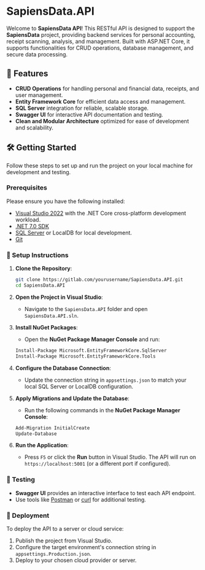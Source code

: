 # SapiensData.API

Welcome to **SapiensData API**! This RESTful API is designed to support the **SapiensData** project, providing backend services for personal accounting, receipt scanning, analysis, and management. Built with ASP.NET Core, it supports functionalities for CRUD operations, database management, and secure data processing.

## 🚀 Features

- **CRUD Operations** for handling personal and financial data, receipts, and user management.
- **Entity Framework Core** for efficient data access and management.
- **SQL Server** integration for reliable, scalable storage.
- **Swagger UI** for interactive API documentation and testing.
- **Clean and Modular Architecture** optimized for ease of development and scalability.

## 🛠️ Getting Started

Follow these steps to set up and run the project on your local machine for development and testing.

### Prerequisites

Please ensure you have the following installed:

- [Visual Studio 2022](https://visualstudio.microsoft.com/) with the .NET Core cross-platform development workload.
- [.NET 7.0 SDK](https://dotnet.microsoft.com/download/dotnet/7.0)
- [SQL Server](https://www.microsoft.com/en-us/sql-server/sql-server-downloads) or LocalDB for local development.
- [Git](https://git-scm.com/)

### 🔧 Setup Instructions

1. **Clone the Repository**:
   ```bash
   git clone https://gitlab.com/yourusername/SapiensData.API.git
   cd SapiensData.API
   ```

2. **Open the Project in Visual Studio**:
   - Navigate to the `SapiensData.API` folder and open `SapiensData.API.sln`.

3. **Install NuGet Packages**:
   - Open the **NuGet Package Manager Console** and run:

   ```bash
   Install-Package Microsoft.EntityFrameworkCore.SqlServer
   Install-Package Microsoft.EntityFrameworkCore.Tools
   ```

4. **Configure the Database Connection**:
   - Update the connection string in `appsettings.json` to match your local SQL Server or LocalDB configuration.

5. **Apply Migrations and Update the Database**:
   - Run the following commands in the **NuGet Package Manager Console**:

   ```bash
   Add-Migration InitialCreate
   Update-Database
   ```

6. **Run the Application**:
   - Press `F5` or click the **Run** button in Visual Studio. The API will run on `https://localhost:5001` (or a different port if configured).

### 🧪 Testing

- **Swagger UI** provides an interactive interface to test each API endpoint.
- Use tools like [Postman](https://www.postman.com/) or [curl](https://curl.se/) for additional testing.

### 🚀 Deployment

To deploy the API to a server or cloud service:

1. Publish the project from Visual Studio.
2. Configure the target environment's connection string in `appsettings.Production.json`.
3. Deploy to your chosen cloud provider or server.
